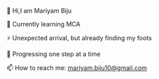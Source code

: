 👋 Hi,I am Mariyam Biju

🌱 Currently learning MCA

⚡️ Unexpected arrival, but already finding my foots

🚀 Progressing one step at a time

📫 How to reach me: mariyam.biju10@gmail.com

